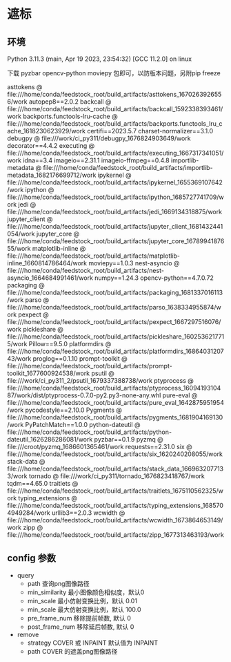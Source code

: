 # 遮标

## 环境

Python 3.11.3 (main, Apr 19 2023, 23:54:32) [GCC 11.2.0] on linux

下载 pyzbar opencv-python moviepy 包即可，以防版本问题，另附pip freeze

asttokens @ file:///home/conda/feedstock_root/build_artifacts/asttokens_1670263926556/work
autopep8==2.0.2
backcall @ file:///home/conda/feedstock_root/build_artifacts/backcall_1592338393461/work
backports.functools-lru-cache @ file:///home/conda/feedstock_root/build_artifacts/backports.functools_lru_cache_1618230623929/work
certifi==2023.5.7
charset-normalizer==3.1.0
debugpy @ file:///work/ci_py311/debugpy_1676824903649/work
decorator==4.4.2
executing @ file:///home/conda/feedstock_root/build_artifacts/executing_1667317341051/work
idna==3.4
imageio==2.31.1
imageio-ffmpeg==0.4.8
importlib-metadata @ file:///home/conda/feedstock_root/build_artifacts/importlib-metadata_1682176699712/work
ipykernel @ file:///home/conda/feedstock_root/build_artifacts/ipykernel_1655369107642/work
ipython @ file:///home/conda/feedstock_root/build_artifacts/ipython_1685727741709/work
jedi @ file:///home/conda/feedstock_root/build_artifacts/jedi_1669134318875/work
jupyter_client @ file:///home/conda/feedstock_root/build_artifacts/jupyter_client_1681432441054/work
jupyter_core @ file:///home/conda/feedstock_root/build_artifacts/jupyter_core_1678994187655/work
matplotlib-inline @ file:///home/conda/feedstock_root/build_artifacts/matplotlib-inline_1660814786464/work
moviepy==1.0.3
nest-asyncio @ file:///home/conda/feedstock_root/build_artifacts/nest-asyncio_1664684991461/work
numpy==1.24.3
opencv-python==4.7.0.72
packaging @ file:///home/conda/feedstock_root/build_artifacts/packaging_1681337016113/work
parso @ file:///home/conda/feedstock_root/build_artifacts/parso_1638334955874/work
pexpect @ file:///home/conda/feedstock_root/build_artifacts/pexpect_1667297516076/work
pickleshare @ file:///home/conda/feedstock_root/build_artifacts/pickleshare_1602536217715/work
Pillow==9.5.0
platformdirs @ file:///home/conda/feedstock_root/build_artifacts/platformdirs_1686403120743/work
proglog==0.1.10
prompt-toolkit @ file:///home/conda/feedstock_root/build_artifacts/prompt-toolkit_1677600924538/work
psutil @ file:///work/ci_py311_2/psutil_1679337388738/work
ptyprocess @ file:///home/conda/feedstock_root/build_artifacts/ptyprocess_1609419310487/work/dist/ptyprocess-0.7.0-py2.py3-none-any.whl
pure-eval @ file:///home/conda/feedstock_root/build_artifacts/pure_eval_1642875951954/work
pycodestyle==2.10.0
Pygments @ file:///home/conda/feedstock_root/build_artifacts/pygments_1681904169130/work
PyPatchMatch==1.0.0
python-dateutil @ file:///home/conda/feedstock_root/build_artifacts/python-dateutil_1626286286081/work
pyzbar==0.1.9
pyzmq @ file:///croot/pyzmq_1686601365461/work
requests==2.31.0
six @ file:///home/conda/feedstock_root/build_artifacts/six_1620240208055/work
stack-data @ file:///home/conda/feedstock_root/build_artifacts/stack_data_1669632077133/work
tornado @ file:///work/ci_py311/tornado_1676823418767/work
tqdm==4.65.0
traitlets @ file:///home/conda/feedstock_root/build_artifacts/traitlets_1675110562325/work
typing_extensions @ file:///home/conda/feedstock_root/build_artifacts/typing_extensions_1685704949284/work
urllib3==2.0.3
wcwidth @ file:///home/conda/feedstock_root/build_artifacts/wcwidth_1673864653149/work
zipp @ file:///home/conda/feedstock_root/build_artifacts/zipp_1677313463193/work

## config 参数

* query
    * path 查询png图像路径
    * min_similarity 最小图像颜色相似度，默认0
    * min_scale 最小仿射变换比例，默认 0.01
    * min_scale 最大仿射变换比例，默认 100.0
    * pre_frame_num 移除提前帧数, 默认 0
    * post_frame_num 移除延后帧数, 默认 0
* remove
    * strategy COVER 或 INPAINT 默认值为 INPAINT
    * path COVER 的遮盖png图像路径